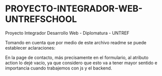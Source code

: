 # PROYECTO-INTEGRADOR-WEB-UNTREFSCHOOL
Proyecto Integrador Desarrollo Web - 
Diplomatura - UNTREF

Tomando en cuenta que por medio de este archivo readme se puede establecer aclaraciones:

En la page de contacto, más precisamente en el formulario, al atributo action lo dejé vacío, ya que considero que esto va a tener mayor sentido e importancia cuando trabajemos con js y el backend.
